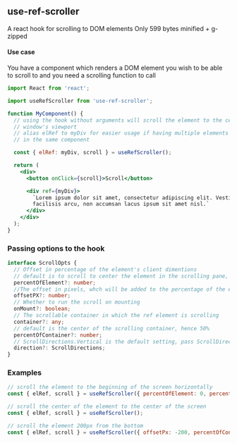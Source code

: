 ## use-ref-scroller

A react hook for scrolling to DOM elements
Only 599 bytes minified + g-zipped

#### Use case

You have a component which renders a DOM element you wish to be able to scroll to and you need a scrolling function to call

```jsx
import React from 'react';

import useRefScroller from 'use-ref-scroller';

function MyComponent() {
  // using the hook without arguments will scroll the element to the center of the
  // window's viewport
  // alias elRef to myDiv for easier usage if having multiple elements
  // in the same component

  const { elRef: myDiv, scroll } = useRefScroller();

  return (
    <div>
      <button onClick={scroll}>Scroll</button>

      <div ref={myDiv}>
        `Lorem ipsum dolor sit amet, consectetur adipiscing elit. Vestibulum efficitur, massa vitae consectetur egestas, justo magna
        facilisis arcu, non accumsan lacus ipsum sit amet nisl.`
      </div>
    </div>
  );
}
```

### Passing options to the hook

```ts
interface ScrollOpts {
  // Offset in percentage of the element's client dimentions
  // default is to scroll to center the element in the scrolling pane, hence 50%
  percentOfElement?: number;
  //The offset in pixels, whch will be added to the percentage of the element
  offsetPX?: number;
  // Whether to run the scroll on mounting
  onMount?: boolean;
  // The scrollable container in which the ref element is scrolling
  container?: any;
  // default is the center of the scrolling container, hence 50%
  percentOfContainer?: number;
  // ScrollDirections.Vertical is the default setting, pass ScrollDirections.Horizontal to override it
  direction?: ScrollDirections;
}
```

### Examples

```js
// scroll the element to the beginning of the screen horizontally
const { elRef, scroll } = useRefScroller({ percentOfElement: 0, percentOfContainer: 0 });

// scroll the center of the element to the center of the screen
const { elRef, scroll } = useRefScroller();

// scroll the element 200px from the bottom
const { elRef, scroll } = useRefScroller({ offsetPx: -200, percentOfContainer: 100 });
```
